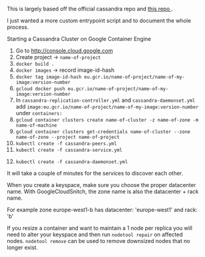 This is largely based off the official cassandra repo and [this repo ](https://github.com/vyshane/cassandra-kubernetes).

I just wanted a more custom entrypoint script and to document the whole process.

Starting a Cassandra Cluster on Google Container Engine

1. Go to http://console.cloud.google.com
2. Create project -> `name-of-project`
3. `docker build .`
4. `docker images` -> record image-id-hash
5. `docker tag image-id-hash eu.gcr.io/name-of-project/name-of-my-image:version-number`
6. `gcloud docker push eu.gcr.io/name-of-project/name-of-my-image:version-number`
7. In `cassandra-replication-controller.yml` and `cassandra-daemonset.yml` add
`image:eu.gcr.io/name-of-project/name-of-my-image:version-number` under `containers:`
8. `gcloud container clusters create name-of-cluster -z name-of-zone -m name-of-machine`
9. `gcloud container clusters get-credentials name-of-cluster --zone name-of-zone --project name-of-project`
10. `kubectl create -f cassandra-peers.yml`
11. `kubectl create -f cassandra-service.yml`
<!-- 12. `kubectl create -f cassandra-replication-controller.yml` -->
12. `kubectl create -f cassandra-daemonset.yml`

It will take a couple of minutes for the services to discover each other.

When you create a keyspace, make sure you choose the proper datacenter name.
With GoogleCloudSnitch, the zone name is also the datacenter + rack name.

For example zone europe-west1-b has datacenter: 'europe-west1' and rack: 'b'

If you resize a container and want to maintain a 1 node per replica you will need to alter your keyspace and then run `nodetool repair` on affected nodes. `nodetool remove` can be used to remove downsized nodes that no longer exist.
